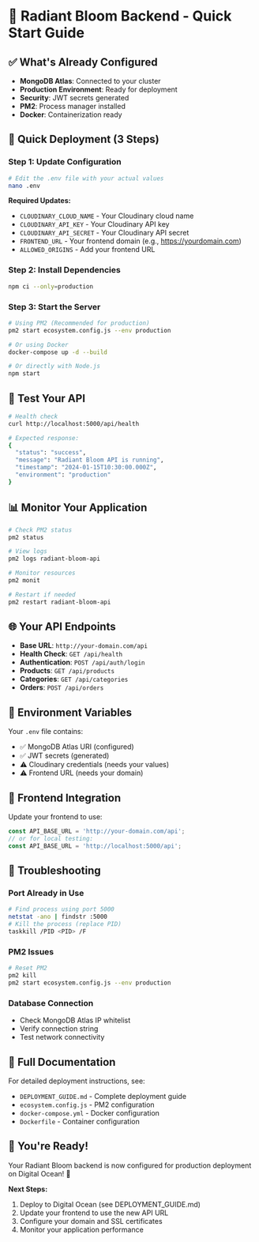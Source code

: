 # 🚀 Radiant Bloom Backend - Quick Start Guide

## ✅ What's Already Configured

- **MongoDB Atlas**: Connected to your cluster
- **Production Environment**: Ready for deployment
- **Security**: JWT secrets generated
- **PM2**: Process manager installed
- **Docker**: Containerization ready

## 🎯 Quick Deployment (3 Steps)

### Step 1: Update Configuration
```bash
# Edit the .env file with your actual values
nano .env
```

**Required Updates:**
- `CLOUDINARY_CLOUD_NAME` - Your Cloudinary cloud name
- `CLOUDINARY_API_KEY` - Your Cloudinary API key  
- `CLOUDINARY_API_SECRET` - Your Cloudinary API secret
- `FRONTEND_URL` - Your frontend domain (e.g., https://yourdomain.com)
- `ALLOWED_ORIGINS` - Add your frontend URL

### Step 2: Install Dependencies
```bash
npm ci --only=production
```

### Step 3: Start the Server
```bash
# Using PM2 (Recommended for production)
pm2 start ecosystem.config.js --env production

# Or using Docker
docker-compose up -d --build

# Or directly with Node.js
npm start
```

## 🧪 Test Your API

```bash
# Health check
curl http://localhost:5000/api/health

# Expected response:
{
  "status": "success",
  "message": "Radiant Bloom API is running",
  "timestamp": "2024-01-15T10:30:00.000Z",
  "environment": "production"
}
```

## 📊 Monitor Your Application

```bash
# Check PM2 status
pm2 status

# View logs
pm2 logs radiant-bloom-api

# Monitor resources
pm2 monit

# Restart if needed
pm2 restart radiant-bloom-api
```

## 🌐 Your API Endpoints

- **Base URL**: `http://your-domain.com/api`
- **Health Check**: `GET /api/health`
- **Authentication**: `POST /api/auth/login`
- **Products**: `GET /api/products`
- **Categories**: `GET /api/categories`
- **Orders**: `POST /api/orders`

## 🔧 Environment Variables

Your `.env` file contains:
- ✅ MongoDB Atlas URI (configured)
- ✅ JWT secrets (generated)
- ⚠️ Cloudinary credentials (needs your values)
- ⚠️ Frontend URL (needs your domain)

## 📱 Frontend Integration

Update your frontend to use:
```javascript
const API_BASE_URL = 'http://your-domain.com/api';
// or for local testing:
const API_BASE_URL = 'http://localhost:5000/api';
```

## 🚨 Troubleshooting

### Port Already in Use
```bash
# Find process using port 5000
netstat -ano | findstr :5000
# Kill the process (replace PID)
taskkill /PID <PID> /F
```

### PM2 Issues
```bash
# Reset PM2
pm2 kill
pm2 start ecosystem.config.js --env production
```

### Database Connection
- Check MongoDB Atlas IP whitelist
- Verify connection string
- Test network connectivity

## 📖 Full Documentation

For detailed deployment instructions, see:
- `DEPLOYMENT_GUIDE.md` - Complete deployment guide
- `ecosystem.config.js` - PM2 configuration
- `docker-compose.yml` - Docker configuration
- `Dockerfile` - Container configuration

## 🎉 You're Ready!

Your Radiant Bloom backend is now configured for production deployment on Digital Ocean! 🚀

**Next Steps:**
1. Deploy to Digital Ocean (see DEPLOYMENT_GUIDE.md)
2. Update your frontend to use the new API URL
3. Configure your domain and SSL certificates
4. Monitor your application performance
